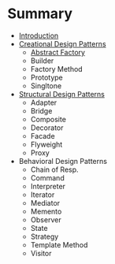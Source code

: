 # Summary

* [Introduction](README.md)
* [Creational Design Patterns](creational-design-patterns.md)
  * [Abstract Factory](creational-design-patterns/abstract-factory.md)
  * Builder
  * Factory Method
  * Prototype
  * Singltone
* [Structural Design Patterns](structural-design-patterns.md)
  * Adapter
  * Bridge
  * Composite
  * Decorator
  * Facade
  * Flyweight
  * Proxy
* Behavioral Design Patterns
  * Chain of Resp.
  * Command
  * Interpreter
  * Iterator
  * Mediator
  * Memento
  * Observer
  * State
  * Strategy
  * Template Method
  * Visitor


